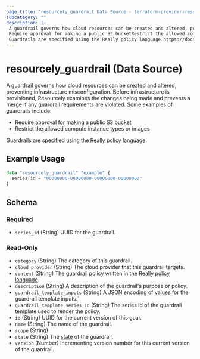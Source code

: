 ```yaml
---
page_title: "resourcely_guardrail Data Source - terraform-provider-resourcely"
subcategory: ""
description: |-
 A guardrail governs how cloud resources can be created and altered, preventing infrastructure misconfiguration. Before infrastructure is provisioned, Resourcely examines the changes being made and prevents a merge if any guardrail requirements are violated. Some examples of guardrails include:
 Require approval for making a public S3 bucketRestrict the allowed compute instance types or images
 Guardrails are specified using the Really policy language https://docs.resourcely.io/build/setting-up-guardrails/authoring-your-own-guardrails.
---
```


# resourcely_guardrail (Data Source)

A guardrail governs how cloud resources can be created and altered, preventing infrastructure misconfiguration. Before infrastructure is provisioned, Resourcely examines the changes being made and prevents a merge if any guardrail requirements are violated. Some examples of guardrails include:

- Require approval for making a public S3 bucket
- Restrict the allowed compute instance types or images

Guardrails are specified using the [Really policy language](https://docs.resourcely.io/build/setting-up-guardrails/authoring-your-own-guardrails).

## Example Usage

```terraform
data "resourcely_guardrail" "example" {
  series_id = "00000000-00000000-00000000-00000000"
}
```

<!-- schema generated by tfplugindocs -->
## Schema

### Required

- `series_id` (String) UUID for the guardrail.

### Read-Only

- `category` (String) The category of this guardrail.
- `cloud_provider` (String) The cloud provider that this guardrail targets.
- `content` (String) The guardrail policy written in the [Really policy language](https://docs.resourcely.io/build/setting-up-guardrails/authoring-your-own-guardrails).
- `description` (String) A description of the guardrail's purpose or policy.
- `guardrail_template_inputs` (String) A JSON encoding of values for the guardrail template inputs.`
- `guardrail_template_series_id` (String) The series id of the guardrail template used to render the policy.
- `id` (String) UUID for the current version of this guar.
- `name` (String) The name of the guardrail.
- `scope` (String)
- `state` (String) The [state](https://docs.resourcely.io/build/setting-up-guardrails/releasing-guardrails#guardrail-status) of the guardrail.
- `version` (Number) Incrementing version number for this current version of the guardrail.
